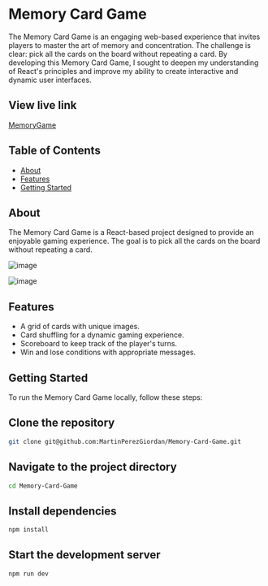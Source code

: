 # Memory Card Game

The Memory Card Game is an engaging web-based experience that invites players to master the art of memory and concentration. The challenge is clear: pick all the cards on the board without repeating a card.
By developing this Memory Card Game, I sought to deepen my understanding of React's principles and improve my ability to create interactive and dynamic user interfaces.

## View live link

[MemoryGame](https://martin-memory-card-game.netlify.app)

## Table of Contents

- [About](#about)
- [Features](#features)
- [Getting Started](#getting-started)

## About

The Memory Card Game is a React-based project designed to provide an enjoyable gaming experience. The goal is to pick all the cards on the board without repeating a card.

![image](https://github.com/MartinPerezGiordan/Memory-Card-Game/assets/123517159/f1990ad4-fea4-4d12-ac86-b557794c61e9)

![image](https://github.com/MartinPerezGiordan/Memory-Card-Game/assets/123517159/8da0dd0c-a7d3-4a57-bc75-efca723f0718)

## Features

- A grid of cards with unique images.
- Card shuffling for a dynamic gaming experience.
- Scoreboard to keep track of the player's turns.
- Win and lose conditions with appropriate messages.

## Getting Started

To run the Memory Card Game locally, follow these steps:

## Clone the repository

```bash
git clone git@github.com:MartinPerezGiordan/Memory-Card-Game.git
```

## Navigate to the project directory

```bash
cd Memory-Card-Game
```

## Install dependencies

```bash
npm install
```

## Start the development server

```bash
npm run dev
```
